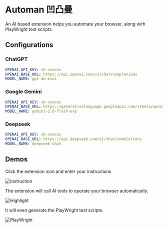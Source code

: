 # Automan 凹凸曼

An AI based extension helps you automate your browser, along with PlayWright test scripts.


## Configurations

### ChatGPT

```yaml
OPENAI_API_KEY: sk-xxxxxx
OPENAI_BASE_URL: https://api.openai.com/v1/chat/completions
MODEL_NAME: gpt-4o-mini
```

### Google Gemini

```yaml
OPENAI_API_KEY: sk-xxxxxx
OPENAI_BASE_URL: https://generativelanguage.googleapis.com/v1beta/openai/chat/completions
MODEL_NAME: gemini-2.0-flash-exp
```

### Deepseek

```yaml
OPENAI_API_KEY: sk-xxxxxx
OPENAI_BASE_URL: https://api.deepseek.com/v1/chat/completions
MODEL_NAME: deepseek-chat
```

## Demos

Click the extension icon and enter your instructions

![Instruction](/instructions.png)

The extension will call AI tools to operate your browser automatically.

![Highlight](/highlight_elements.png)

It will even generate the PlayWright test scripts.

![PlayWright](/handle_instructions.png)